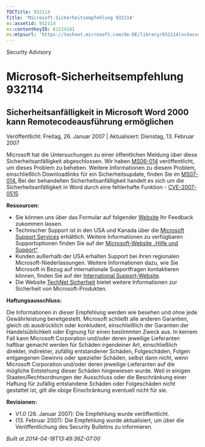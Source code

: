 ```yaml
---
TOCTitle: 932114
Title: 'Microsoft-Sicherheitsempfehlung 932114'
ms:assetid: 932114
ms:contentKeyID: 61224181
ms:mtpsurl: 'https://technet.microsoft.com/de-DE/library/932114(v=Security.10)'
---
```


Security Advisory

Microsoft-Sicherheitsempfehlung 932114
======================================

Sicherheitsanfälligkeit in Microsoft Word 2000 kann Remotecodeausführung ermöglichen
------------------------------------------------------------------------------------

Veröffentlicht: Freitag, 26. Januar 2007 | Aktualisiert: Dienstag, 13. Februar 2007

Microsoft hat die Untersuchungen zu einer öffentlichen Meldung über diese Sicherheitsanfälligkeit abgeschlossen. Wir haben [MS06-014](https://www.microsoft.com/germany/technet/sicherheit/bulletins/ms07-014.mspx) veröffentlicht, um dieses Problem zu beheben. Weitere Informationen zu diesem Problem, einschließlich Downloadlinks für ein Sicherheitsupdate, finden Sie im [MS07-014.](https://www.microsoft.com/germany/technet/sicherheit/bulletins/ms07-014.mspx) Bei der behandelten Sicherheitsanfälligkeit handelt es sich um die Sicherheitsanfälligkeit in Word durch eine fehlerhafte Funktion - [CVE-2007-0515](https://www.cve.mitre.org/cgi-bin/cvename.cgi?name=cve-2007-0515)

**Ressourcen:**

-   Sie können uns über das Formular auf folgender [Website](https://support.microsoft.com/common/survey.aspx?scid=sw;en;1257&showpage=1&ws=technet&sd=tech) Ihr Feedback zukommen lassen.
-   Technischer Support ist in den USA und Kanada über die [Microsoft Support Services](https://go.microsoft.com/fwlink/?linkid=21131) erhältlich. Weitere Informationen zu verfügbaren Supportoptionen finden Sie auf der [Microsoft-Website „Hilfe und Support“](https://support.microsoft.com/).
-   Kunden außerhalb der USA erhalten Support bei ihren regionalen Microsoft-Niederlassungen. Weitere Informationen dazu, wie Sie Microsoft in Bezug auf internationale Supportfragen kontaktieren können, finden Sie auf der [International Support-Website](https://go.microsoft.com/fwlink/?linkid=21155).
-   Die Website [TechNet Sicherheit](https://www.microsoft.com/germany/technet/sicherheit/default.mspx) bietet weitere Informationen zur Sicherheit von Microsoft-Produkten.

**Haftungsausschluss:**

Die Informationen in dieser Empfehlung werden wie besehen und ohne jede Gewährleistung bereitgestellt. Microsoft schließt alle anderen Garantien, gleich ob ausdrücklich oder konkludent, einschließlich der Garantien der Handelsüblichkeit oder Eignung für einen bestimmten Zweck aus. In keinem Fall kann Microsoft Corporation und/oder deren jeweilige Lieferanten haftbar gemacht werden für Schäden irgendeiner Art, einschließlich direkter, indirekter, zufällig entstandener Schäden, Folgeschäden, Folgen entgangenen Gewinns oder spezieller Schäden, selbst dann nicht, wenn Microsoft Corporation und/oder deren jeweilige Lieferanten auf die mögliche Entstehung dieser Schäden hingewiesen wurde. Weil in einigen Staaten/Rechtsordnungen der Ausschluss oder die Beschränkung einer Haftung für zufällig entstandene Schäden oder Folgeschäden nicht gestattet ist, gilt die obige Einschränkung eventuell nicht für sie.

**Revisionen:**

-   V1.0 (26. Januar 2007): Die Empfehlung wurde veröffentlicht.
-   (13. Februar 2007): Die Empfehlung wurde aktualisiert, um über die Veröffentlichung des Security Bulletins zu informieren.

*Built at 2014-04-18T13:49:36Z-07:00*
